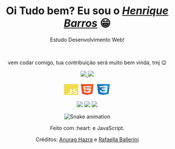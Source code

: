 <div>
  <h1 align="center">Oi Tudo bem? Eu sou o <a href=https://www.linkedin.com/in/henrique-jos%C3%A9-61381b244><i>Henrique Barros</i></a> 😁</h1>
  <p align="center">Estudo Desenvolvimento Web! </P>
  <!--<a align="rigth"  href="https://www.youtube.com/channel/UCViaNBT0SIeiVnZSEEtIfjw?sub_confirmation=1" target="_blank">
    <img width="10%" align="center" valign="middle" src="https://img.shields.io/youtube/channel/subscribers/UCViaNBT0SIeiVnZSEEtIfjw?label=iCode&style=social  " target="_blank" />-->
  </a><br>
  <p align="center"> vem codar comigo, tua contribuição será muito bem vinda, tmj 😉️</h2>
</div>


<!-- <h1 align="center"> 
  Trybe
</h1>

<p align="center"><i>"A Trybe é uma escola do futuro para qualquer pessoa que deseja construir uma carreira de sucesso em tecnologia. Como estudante a pessoa ainda tem a opção de pagar os estudos apenas quando estiver formada e com um bom trabalho."</i></p> -->

<div align="center">
  <a href="https://github.com/duribeiro">
    <img height="150em" src="https://github-readme-stats.vercel.app/api?username=duribeiro&count_private=true&include_all_commits=true&show_icons=true&theme=dracula&hide_border=false&show_owner=true"/>
    <img height="150em" src="https://github-readme-stats.vercel.app/api/top-langs/?username=duribeiro&theme=dracula&hide_border=false&&layout=compact"/>
  </a>
</div>

<div align="center" valign="top"><br>
 <!-- <img align="center" alt="React" height="30" width="40" src="https://raw.githubusercontent.com/devicons/devicon/master/icons/react/react-original.svg">-->
 <!-- <img align="center" alt="Redux" height="30" width="40" src="https://raw.githubusercontent.com/devicons/devicon/master/icons/redux/redux-original.svg">-->
  <img align="center" alt="Js" height="30" width="40" src="https://raw.githubusercontent.com/devicons/devicon/master/icons/javascript/javascript-plain.svg">
  <!--<img align="center" alt="Js" height="30" width="40" src="https://raw.githubusercontent.com/devicons/devicon/master/icons/typescript/typescript-plain.svg">-->
  <img align="center" alt="HTML" height="30" width="40" src="https://raw.githubusercontent.com/devicons/devicon/master/icons/html5/html5-original.svg">
  <img align="center" alt="CSS" height="30" width="40" src="https://raw.githubusercontent.com/devicons/devicon/master/icons/css3/css3-original.svg">
  <!--<img align="center" alt="nodejs" height="30" width="40" src="https://cdn.worldvectorlogo.com/logos/nodejs-icon.svg">-->
 <!-- <img align="center" alt="Wa-Jest" height="30" width="40" src="https://cdn.jsdelivr.net/gh/devicons/devicon/icons/jest/jest-plain.svg">-->
 <!-- <img align="center" alt="git" height="30" width="40" src="https://raw.githubusercontent.com/devicons/devicon/master/icons/git/git-original.svg">-->
 <!-- <img align="center" alt="github" height="35" width="35" src="/assets/GitHub.png">->
<!--   <img align="center" alt="github" height="30" width="40" src="https://raw.githubusercontent.com/devicons/devicon/master/icons/github/github-original.svg"> -->
 <!-- <img align="center" alt="linux" height="30" width="40" src="https://raw.githubusercontent.com/devicons/devicon/master/icons/linux/linux-original.svg">-->
</div><br>

<div align="center">
 <!-- <a href="#" target="_blank"><img src="https://img.shields.io/badge/YouTube-FF0000?style=for-the-badge&logo=youtube&logoColor=white" target="_blank"></a>-->
  <a href="https://www.instagram.com/edu.duduribeiro/" target="_blank"><img src="https://img.shields.io/badge/-Instagram-%23E4405F?style=for-the-badge&logo=instagram&logoColor=white" target="_blank"></a>
  <!-- <a href="" target="_blank"></a>  -->
  <a href="https://www.linkedin.com/in/henrique-jos%C3%A9-61381b244" target="_blank"><img src="https://img.shields.io/badge/-LinkedIn-%230077B5?style=for-the-badge&logo=linkedin&logoColor=white" target="_blank"></a> 
  <a href="henriquejsbarros@gmail.com"><img src="https://img.shields.io/badge/-Gmail-%23333?style=for-the-badge&logo=gmail&logoColor=white" target="_blank"></a>
</div>

<div align="center">
  
  ![Snake animation](https://github.com/HenriquejsBarros/HenriquejsBarros/blob/output/github-contribution-grid-snake.svg)
  
</div>

<div align="center">
  <p>Feito com :heart: e JavaScript.</p>
  <p>Créditos: <a href="https://github.com/anuraghazra/github-readme-stats">Anurag Hazra</a> e <a href="https://github.com/rafaballerini">Rafaella Ballerini</a></p>
</div>
